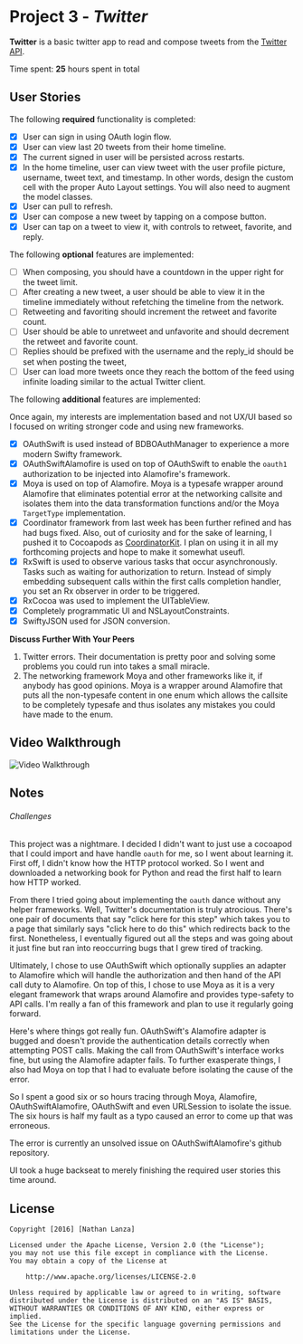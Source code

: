 # Project 3 - *Twitter*

**Twitter** is a basic twitter app to read and compose tweets from the [Twitter API](https://apps.twitter.com/).

Time spent: **25** hours spent in total

## User Stories

The following **required** functionality is completed:

- [x] User can sign in using OAuth login flow.
- [x] User can view last 20 tweets from their home timeline.
- [x] The current signed in user will be persisted across restarts.
- [x] In the home timeline, user can view tweet with the user profile picture, username, tweet text, and timestamp.  In other words, design the custom cell with the proper Auto Layout settings.  You will also need to augment the model classes.
- [x] User can pull to refresh.
- [x] User can compose a new tweet by tapping on a compose button.
- [x] User can tap on a tweet to view it, with controls to retweet, favorite, and reply.

The following **optional** features are implemented:

- [ ] When composing, you should have a countdown in the upper right for the tweet limit.
- [ ] After creating a new tweet, a user should be able to view it in the timeline immediately without refetching the timeline from the network.
- [ ] Retweeting and favoriting should increment the retweet and favorite count.
- [ ] User should be able to unretweet and unfavorite and should decrement the retweet and favorite count.
- [ ] Replies should be prefixed with the username and the reply_id should be set when posting the tweet,
- [ ] User can load more tweets once they reach the bottom of the feed using infinite loading similar to the actual Twitter client.

The following **additional** features are implemented:

 Once again, my interests are implementation based and not UX/UI based so I focused on writing stronger code and using new frameworks.
- [x] OAuthSwift is used instead of BDBOAuthManager to experience a more modern Swifty framework.
- [x] OAuthSwiftAlamofire is used on top of OAuthSwift to enable the `oauth1` authorization to be injected into Alamofire's framework.
- [x] Moya is used on top of Alamofire. Moya is a typesafe wrapper around Alamofire that eliminates potential error at the networking callsite and isolates them into the data transformation functions and/or the Moya `TargetType` implementation.
- [x] Coordinator framework from last week has been further refined and has had bugs fixed. Also, out of curiosity and for the sake of learning, I pushed it to Cocoapods as [CoordinatorKit](https://cocoapods.org/pods/CoordinatorKit). I plan on using it in all my forthcoming projects and hope to make it somewhat useufl.
- [x] RxSwift is used to observe various tasks that occur asynchronously. Tasks such as waiting for authorization to return. Instead of simply embedding subsequent calls within the first calls completion handler, you set an Rx observer in order to be triggered.
- [x] RxCocoa was used to implement the UITableView.
- [x] Completely programmatic UI and NSLayoutConstraints.
- [x] SwiftyJSON used for JSON conversion.

**Discuss Further With Your Peers**

1. Twitter errors. Their documentation is pretty poor and solving some problems you could run into takes a small miracle.
2. The networking framework Moya and other frameworks like it, if anybody has good opinions. Moya is a wrapper around Alamofire that puts all the non-typesafe content in one enum which allows the callsite to be completely typesafe and thus isolates any mistakes you could have made to the enum.

## Video Walkthrough

<img src='http://i.imgur.com/link/to/your/gif/file.gif' title='Video Walkthrough' width='' alt='Video Walkthrough' />

## Notes

###### Challenges

This project was a nightmare. I decided I didn't want to just use a cocoapod that I could import and have handle `oauth` for me, so I went about learning it. First off, I didn't know how the HTTP protocol worked. So I went and downloaded a networking book for Python and read the first half to learn how HTTP worked.

From there I tried going about implementing the `oauth` dance without any helper frameworks. Well, Twitter's documentation is truly atrocious. There's one pair of documents that say "click here for this step" which takes you to a page that similarly says "click here to do this" which redirects back to the first. Nonetheless, I eventually figured out all the steps and was going about it just fine but ran into reoccurring bugs that I grew tired of tracking.

Ultimately, I chose to use OAuthSwift which optionally supplies an adapter to Alamofire which will handle the authorization and then hand of the API call duty to Alamofire. On top of this, I chose to use Moya as it is a very elegant framework that wraps around Alamofire and provides type-safety to API calls. I'm really a fan of this framework and plan to use it regularly going forward.

Here's where things got really fun. OAuthSwift's Alamofire adapter is bugged and doesn't provide the authentication details correctly when attempting POST calls. Making the call from OAuthSwift's interface works fine, but using the Alamofire adapter fails. To further exasperate things, I also had Moya on top that I had to evaluate before isolating the cause of the error.

So I spent a good six or so hours tracing through Moya, Alamofire, OAuthSwiftAlamofire, OAuthSwift and even URLSession to isolate the issue. The six hours is half my fault as a typo caused an error to come up that was erroneous.

The error is currently an unsolved issue on OAuthSwiftAlamofire's github repository.

UI took a huge backseat to merely finishing the required user stories this time around.

## License

    Copyright [2016] [Nathan Lanza]

    Licensed under the Apache License, Version 2.0 (the "License");
    you may not use this file except in compliance with the License.
    You may obtain a copy of the License at

        http://www.apache.org/licenses/LICENSE-2.0

    Unless required by applicable law or agreed to in writing, software
    distributed under the License is distributed on an "AS IS" BASIS,
    WITHOUT WARRANTIES OR CONDITIONS OF ANY KIND, either express or implied.
    See the License for the specific language governing permissions and
    limitations under the License.
